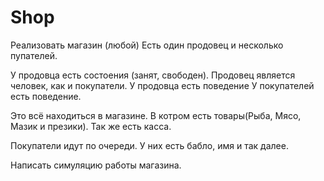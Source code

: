 # Shop
Реализовать магазин (любой)
Есть один продовец и несколько пупателей.

У продовца есть состоения (занят, свободен).
Продовец является человек, как и покупатели.
У продовца есть поведение
У покупателей есть поведение.

Это всё находиться в магазине. В котром есть товары(Рыба, Мясо, Мазик и презики).
Так же есть касса.

Покупатели идут по очереди. У них есть бабло, имя и так далее.


Написать симуляцию работы магазина.
